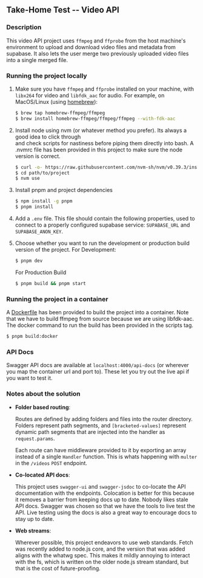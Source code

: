 ## Take-Home Test -- Video API

### Description

This video API project uses `ffmpeg` and `ffprobe` from the host machine's environment to upload and
download video files and metadata from supabase. It also lets the user merge two previously uploaded
video files into a single merged file.

### Running the project locally

1. Make sure you have `ffmpeg` and `ffprobe` installed on your machine, with `libx264` for video
   and `libfdk_aac` for audio. For example, on MacOS/Linux (using [homebrew](https://brew.sh/)):

   ```sh
   $ brew tap homebrew-ffmpeg/ffmpeg
   $ brew install homebrew-ffmpeg/ffmpeg/ffmpeg --with-fdk-aac
   ```

1. Install node using nvm (or whatever method you prefer). Its always a good idea to click through  
   and check scripts for nastiness before piping them directly into bash. A .nvmrc file has been
   provided in this project to make sure the node version is correct.

   ```sh
   $ curl -o- https://raw.githubusercontent.com/nvm-sh/nvm/v0.39.3/install.sh | bash
   $ cd path/to/project
   $ nvm use
   ```

1. Install pnpm and project dependencies

   ```sh
   $ npm install -g pnpm
   $ pnpm install
   ```

1. Add a `.env` file. This file should contain the following
   properties, used to connect to a properly configured supabase service: `SUPABASE_URL` and `SUPABASE_ANON_KEY`.

1. Choose whether you want to run the development or production build version of the project.
   For Development:

   ```sh
   $ pnpm dev
   ```

   For Production Build

   ```sh
   $ pnpm build && pnpm start
   ```

### Running the project in a container

A [Dockerfile](./Dockerfile) has been provided to build the project into a container.
Note that we have to build ffmpeg from source because we are using libfdk-aac.
The docker command to run the build has been provided in the scripts tag.

```sh
$ pnpm build:docker
```

### API Docs

Swagger API docs are available at `localhost:4000/api-docs` (or wherever you map the
container url and port to). These let you try out the live api if you want to test it.

### Notes about the solution

- **Folder based routing**:

  Routes are defined by adding folders and files into the router directory.
  Folders represent path segments, and `[bracketed-values]` represent dynamic
  path segments that are injected into the handler as `request.params`.

  Each route can have middleware provided to it by exporting an array instead of a single
  `Handler` function. This is whats happening with `multer` in the `/videos` `POST` endpoint.

- **Co-located API docs**:

  This project uses `swagger-ui` and `swagger-jsdoc` to co-locate the API documentation with
  the endpoints. Colocation is better for this because it removes a barrier from keeping docs
  up to date. Nobody likes stale API docs. Swagger was chosen so that we have the tools to
  live test the API. Live testing using the docs is also a great way to encourage docs to
  stay up to date.

- **Web streams**:

  Wherever possible, this project endeavors to use web standards. Fetch was recently added to
  node.js core, and the version that was added aligns with the whatwg spec. This makes it mildly
  annoying to interact with the fs, which is written on the older node.js stream standard, but
  that is the cost of future-proofing.
